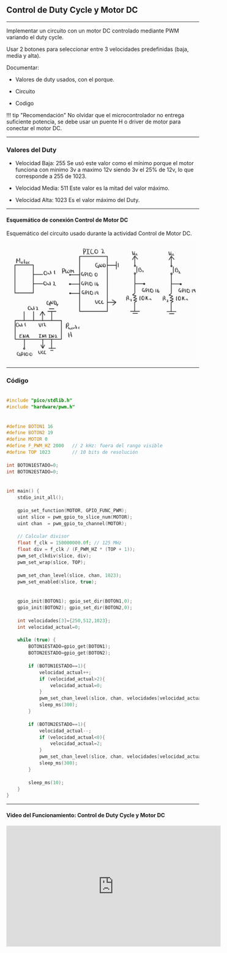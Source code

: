 ## Control de Duty Cycle y Motor DC

---

Implementar un circuito con un motor DC controlado mediante PWM variando el duty cycle.

Usar 2 botones para seleccionar entre 3 velocidades predefinidas (baja, media y alta).

Documentar:

- Valores de duty usados, con el porque.

- Circuito

- Codigo

!!! tip "Recomendación"
    No olvidar que el microcontrolador no entrega suficiente potencia, se debe usar un puente H o driver de motor para conectar el motor DC.

---

### Valores del Duty

- Velocidad Baja: 255 Se usó este valor como el mínimo porque el motor funciona con minimo 3v a maximo 12v siendo 3v el 25% de 12v, lo que corresponde a 255 de 1023.

- Velocidad Media: 511 Este valor es la mitad del valor máximo.

- Velocidad Alta: 1023 Es el valor máximo del Duty.

---
#### Esquemático de conexión Control de Motor DC

Esquemático del circuito usado durante la actividad Control de Motor DC.

![Diagrama del sistema](../recursos/imgs/esquematico_tarea7,1.png)

---
### Código

```C++

#include "pico/stdlib.h"
#include "hardware/pwm.h"
 
 
#define BOTON1 16
#define BOTON2 19
#define MOTOR 0
#define F_PWM_HZ 2000   // 2 kHz: fuera del rango visible
#define TOP 1023        // 10 bits de resolución
 
int BOTON1ESTADO=0;
int BOTON2ESTADO=0;
 
 
int main() {
    stdio_init_all();
 
    gpio_set_function(MOTOR, GPIO_FUNC_PWM);
    uint slice = pwm_gpio_to_slice_num(MOTOR);
    uint chan  = pwm_gpio_to_channel(MOTOR);
 
    // Calcular divisor
    float f_clk = 150000000.0f; // 125 MHz
    float div = f_clk / (F_PWM_HZ * (TOP + 1));
    pwm_set_clkdiv(slice, div);
    pwm_set_wrap(slice, TOP);
 
    pwm_set_chan_level(slice, chan, 1023);
    pwm_set_enabled(slice, true);
 
 
    gpio_init(BOTON1); gpio_set_dir(BOTON1,0);
    gpio_init(BOTON2); gpio_set_dir(BOTON2,0);
 
    int velocidades[3]={250,512,1023};
    int velocidad_actual=0;
 
    while (true) {
        BOTON1ESTADO=gpio_get(BOTON1);
        BOTON2ESTADO=gpio_get(BOTON2);
 
        if (BOTON1ESTADO==1){
            velocidad_actual++;
            if (velocidad_actual>2){
                velocidad_actual=0;
            }
            pwm_set_chan_level(slice, chan, velocidades[velocidad_actual]);
            sleep_ms(300);
        }
 
        if (BOTON2ESTADO==1){
            velocidad_actual--;
            if (velocidad_actual<0){
                velocidad_actual=2;
            }
            pwm_set_chan_level(slice, chan, velocidades[velocidad_actual]);
            sleep_ms(300);
        }
 
        sleep_ms(10);
    }
}

```
---

#### Video del Funcionamiento: Control de Duty Cycle y Motor DC

<iframe width="560" height="315" src="https://www.youtube.com/embed/v5QQKKRf06g?si=Omj-1c1QOmUWDUwf" title="YouTube video player" frameborder="0" allow="accelerometer; autoplay; clipboard-write; encrypted-media; gyroscope; picture-in-picture; web-share" referrerpolicy="strict-origin-when-cross-origin" allowfullscreen></iframe>